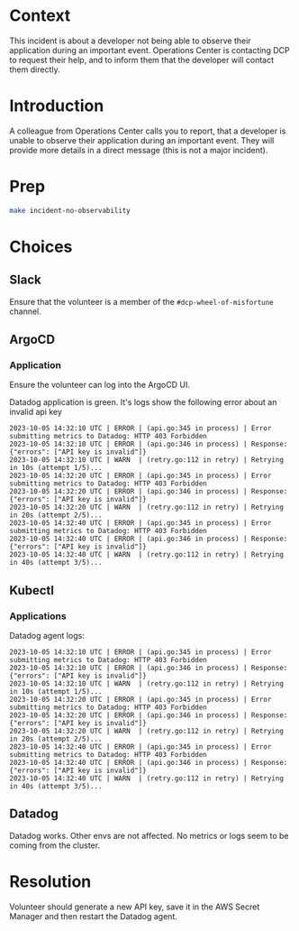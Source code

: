 # Context

This incident is about a developer not being able to observe their application during an important event. Operations Center is contacting DCP to request their help, and to inform them that the developer will contact them directly.

# Introduction

A colleague from Operations Center calls you to report, that a developer is unable to observe their application during an important event. They will provide more details in a direct message (this is not a major incident).

# Prep

```bash
make incident-no-observability
```

# Choices

## Slack

Ensure that the volunteer is a member of the `#dcp-wheel-of-misfortune` channel.

## ArgoCD

### Application

Ensure the volunteer can log into the ArgoCD UI.

Datadog application is green. It's logs show the following error about an invalid api key

```
2023-10-05 14:32:10 UTC | ERROR | (api.go:345 in process) | Error submitting metrics to Datadog: HTTP 403 Forbidden
2023-10-05 14:32:10 UTC | ERROR | (api.go:346 in process) | Response: {"errors": ["API key is invalid"]}
2023-10-05 14:32:10 UTC | WARN  | (retry.go:112 in retry) | Retrying in 10s (attempt 1/5)...
2023-10-05 14:32:20 UTC | ERROR | (api.go:345 in process) | Error submitting metrics to Datadog: HTTP 403 Forbidden
2023-10-05 14:32:20 UTC | ERROR | (api.go:346 in process) | Response: {"errors": ["API key is invalid"]}
2023-10-05 14:32:20 UTC | WARN  | (retry.go:112 in retry) | Retrying in 20s (attempt 2/5)...
2023-10-05 14:32:40 UTC | ERROR | (api.go:345 in process) | Error submitting metrics to Datadog: HTTP 403 Forbidden
2023-10-05 14:32:40 UTC | ERROR | (api.go:346 in process) | Response: {"errors": ["API key is invalid"]}
2023-10-05 14:32:40 UTC | WARN  | (retry.go:112 in retry) | Retrying in 40s (attempt 3/5)...
```

## Kubectl

### Applications

Datadog agent logs:

```
2023-10-05 14:32:10 UTC | ERROR | (api.go:345 in process) | Error submitting metrics to Datadog: HTTP 403 Forbidden
2023-10-05 14:32:10 UTC | ERROR | (api.go:346 in process) | Response: {"errors": ["API key is invalid"]}
2023-10-05 14:32:10 UTC | WARN  | (retry.go:112 in retry) | Retrying in 10s (attempt 1/5)...
2023-10-05 14:32:20 UTC | ERROR | (api.go:345 in process) | Error submitting metrics to Datadog: HTTP 403 Forbidden
2023-10-05 14:32:20 UTC | ERROR | (api.go:346 in process) | Response: {"errors": ["API key is invalid"]}
2023-10-05 14:32:20 UTC | WARN  | (retry.go:112 in retry) | Retrying in 20s (attempt 2/5)...
2023-10-05 14:32:40 UTC | ERROR | (api.go:345 in process) | Error submitting metrics to Datadog: HTTP 403 Forbidden
2023-10-05 14:32:40 UTC | ERROR | (api.go:346 in process) | Response: {"errors": ["API key is invalid"]}
2023-10-05 14:32:40 UTC | WARN  | (retry.go:112 in retry) | Retrying in 40s (attempt 3/5)...
```

## Datadog

Datadog works. Other envs are not affected. No metrics or logs seem to be coming from the cluster.

# Resolution

Volunteer should generate a new API key, save it in the AWS Secret Manager and then restart the Datadog agent.
